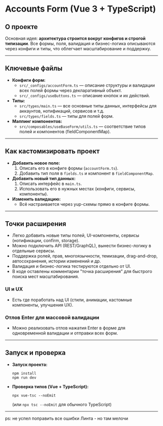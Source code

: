 # Accounts Form (Vue 3 + TypeScript)

## О проекте

Основная идея: **архитектура строится вокруг конфигов и строгой типизации**. Все формы, поля, валидация и бизнес-логика описываются через конфиги и типы, что облегчает масштабирование и поддержку.

---

## Ключевые файлы

- **Конфиги форм:**
  - `src/_configs/accountForm.ts` — описание структуры и валидации всех полей формы через декларативный объект.
  - `src/_configs/useButtons.ts` — описание кнопок и их действий.
- **Типы:**
  - `src/types/main.ts` — все основные типы данных, интерфейсы для аккаунтов, нотификаций, сервисов и т.д.
  - `src/types/fields.ts` — типы для полей форм.
- **Маппинг компонентов:**
  - `src/composables/useBaseForm/utils.ts` — соответствие типов полей и компонентов (fieldComponentMap).

---

## Как кастомизировать проект

- **Добавить новое поле:**
  1. Описать его в конфиге формы (`accountForm.ts`).
  2. Добавить тип поля в `fields.ts` и компонент в `fieldComponentMap`.
- **Добавить новый тип данных:**
  1. Описать интерфейс в `main.ts`.
  2. Использовать его в нужных местах (конфиги, сервисы, компоненты).
- **Изменить валидацию:**
  - Всё настраивается через yup-схемы прямо в конфиге формы.

---

## Точки расширения

- Легко добавить новые типы полей, UI-компоненты, сервисы (нотификации, confirm, storage).
- Можно подключить API (REST/GraphQL), вынести бизнес-логику в отдельные сервисы.
- Поддержка ролей, прав, многоязычности, темизации, drag-and-drop, автосохранения, истории изменений и др.
- Валидация и бизнес-логика тестируются отдельно от UI.
- В коде оставлены комментарии "точка расширения" для быстрого поиска мест масштабирования.

### UI и UX
- Есть где поработать над UI (стили, анимации, кастомные компоненты, улучшения UX).

### Отлов Enter для массовой валидации
- Можно реализовать отлов нажатия Enter в форме для одновременной валидации и отправки всех форм.

---

## Запуск и проверка

- **Запуск проекта:**
  ```
  npm install
  npm run dev
  ```
- **Проверка типов (Vue + TypeScript):**
  ```
  npx vue-tsc --noEmit
  ```
  (или `npx tsc --noEmit` для обычного TypeScript)

---

ps: не успел поправить все ошибки Линта - но там мелочи
